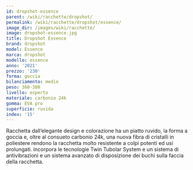 ```yaml
---
id: dropshot-essence
parent: /wiki/racchette/dropshot/
permalink: /wiki/racchette/dropshot/essence/
image_dir: /images/wiki/racchette/
image: dropshot-essence.jpg
title: Dropshot Essence
brand: dropshot
model: Essence
marca: dropshot
modello: essence
anno: '2021'
prezzo: '230'
forma: goccia
bilanciamento: medio
peso: 360-380
livello: esperto
materiale: carbonio 24k
gomma: EVA pro
superficie: ruvida
index: '15'
---
```

Racchetta dall’elegante design e colorazione ha un piatto ruvido, la forma a goccia e, oltre al consueto carbonio 24k, una nuova fibra di cristalli in poliestere rendono la racchetta molto resistente a colpi potenti ed usi prolungati. incorpora le tecnologie Twin Tubolar System e un sistema di antivibrazioni e un sistema avanzato di disposizione dei buchi sulla faccia della racchetta.